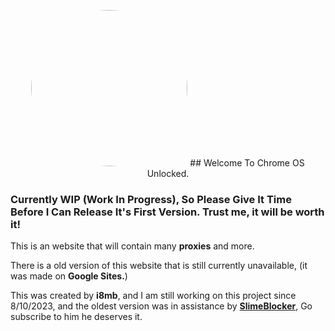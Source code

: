 <p align="center">
<img style="border-radius:100%" height="250px" src="https://raw.githubusercontent.com/i8mb/i8mb.github.io/main/image/Capture.PNG">
## Welcome To Chrome OS Unlocked.

### Currently WIP (Work In Progress), So Please Give It Time Before I Can Release It's First Version. Trust me, it will be worth it!

This is an website that will contain many **proxies** and more.

There is a old version of this website that is still currently unavailable, (it was made on **Google Sites.**)

This was created by **i8mb**, and I am still working on this project since 8/10/2023, and the oldest version was in assistance by [**SlimeBlocker**](https://www.youtube.com/@slimeblocker), Go subscribe to him he deserves it.
